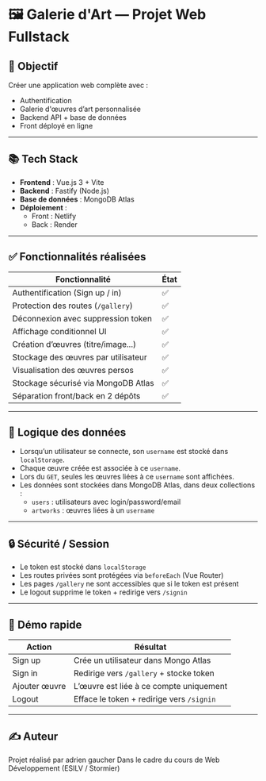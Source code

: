 # 🖼️ Galerie d'Art — Projet Web Fullstack

## 🎯 Objectif
Créer une application web complète avec :
- Authentification
- Galerie d'œuvres d’art personnalisée
- Backend API + base de données
- Front déployé en ligne

---

## 📚 Tech Stack

- **Frontend** : Vue.js 3 + Vite
- **Backend** : Fastify (Node.js)
- **Base de données** : MongoDB Atlas
- **Déploiement** :
  - Front : Netlify
  - Back : Render

---

## ✅ Fonctionnalités réalisées

| Fonctionnalité                      | État  |
|------------------------------------|-------|
| Authentification (Sign up / in)    | ✅    |
| Protection des routes (`/gallery`) | ✅    |
| Déconnexion avec suppression token | ✅    |
| Affichage conditionnel UI          | ✅    |
| Création d’œuvres (titre/image...) | ✅    |
| Stockage des œuvres par utilisateur | ✅   |
| Visualisation des œuvres persos    | ✅    |
| Stockage sécurisé via MongoDB Atlas| ✅    |
| Séparation front/back en 2 dépôts  | ✅    |

---

## 🧠 Logique des données

- Lorsqu’un utilisateur se connecte, son `username` est stocké dans `localStorage`.
- Chaque œuvre créée est associée à ce `username`.
- Lors du `GET`, seules les œuvres liées à ce `username` sont affichées.
- Les données sont stockées dans MongoDB Atlas, dans deux collections :
  - `users` : utilisateurs avec login/password/email
  - `artworks` : œuvres liées à un `username`

---

## 🔒 Sécurité / Session

- Le token est stocké dans `localStorage`
- Les routes privées sont protégées via `beforeEach` (Vue Router)
- Les pages `/gallery` ne sont accessibles que si le token est présent
- Le logout supprime le token + redirige vers `/signin`

---

## 🧪 Démo rapide

| Action        | Résultat                                  |
|---------------|-------------------------------------------|
| Sign up       | Crée un utilisateur dans Mongo Atlas      |
| Sign in       | Redirige vers `/gallery` + stocke token   |
| Ajouter œuvre | L’œuvre est liée à ce compte uniquement   |
| Logout        | Efface le token + redirige vers `/signin` |

---

## ✍️ Auteur

Projet réalisé par adrien gaucher
Dans le cadre du cours de Web Développement (ESILV / Stormier)

